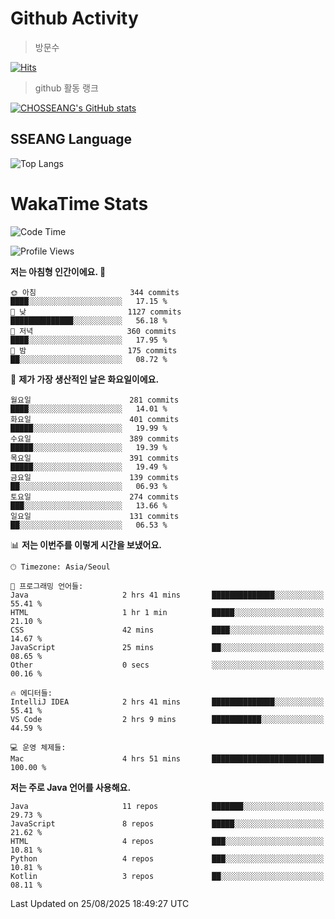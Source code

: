 <!--
**CHOSSEANG/CHOSSEANG** is a ✨ _special_ ✨ repository because its `README.md` (this file) appears on your GitHub profile.

Here are some ideas to get you started:

- 🔭 I’m currently working on ...
- 🌱 I’m currently learning ...
- 👯 I’m looking to collaborate on ...
- 🤔 I’m looking for help with ...
- 💬 Ask me about ...
- 📫 How to reach me: ...
- 😄 Pronouns: ...
- ⚡ Fun fact: ...
-->

# Github Activity
> 방문수

[![Hits](https://hits.seeyoufarm.com/api/count/incr/badge.svg?url=https%3A%2F%2Fgithub.com%2FCHOSSEANG&count_bg=%238AED3E&title_bg=%23495358&icon=electron.svg&icon_color=%23E7E7E7&title=CHOSSEANG&edge_flat=false)](https://hits.seeyoufarm.com)
> github 활동 랭크

[![CHOSSEANG's GitHub stats](https://github-readme-stats.vercel.app/api?username=CHOSSEANG)](https://github.com/CHOSSEANG/github-readme-stats)

## SSEANG Language
![Top Langs](https://github-readme-stats.vercel.app/api/top-langs/?username=CHOSSEANG&layout=compact)

# WakaTime Stats

<!--START_SECTION:waka-->
![Code Time](http://img.shields.io/badge/Code%20Time-807%20hrs%2058%20mins-blue)

![Profile Views](http://img.shields.io/badge/Profile%20Views-0-blue)

**저는 아침형 인간이에요. 🐤** 

```text
🌞 아침                     344 commits         ████░░░░░░░░░░░░░░░░░░░░░   17.15 % 
🌆 낮　                     1127 commits        ██████████████░░░░░░░░░░░   56.18 % 
🌃 저녁                     360 commits         ████░░░░░░░░░░░░░░░░░░░░░   17.95 % 
🌙 밤　                     175 commits         ██░░░░░░░░░░░░░░░░░░░░░░░   08.72 % 
```
📅 **제가 가장 생산적인 날은 화요일이에요.** 

```text
월요일                      281 commits         ████░░░░░░░░░░░░░░░░░░░░░   14.01 % 
화요일                      401 commits         █████░░░░░░░░░░░░░░░░░░░░   19.99 % 
수요일                      389 commits         █████░░░░░░░░░░░░░░░░░░░░   19.39 % 
목요일                      391 commits         █████░░░░░░░░░░░░░░░░░░░░   19.49 % 
금요일                      139 commits         ██░░░░░░░░░░░░░░░░░░░░░░░   06.93 % 
토요일                      274 commits         ███░░░░░░░░░░░░░░░░░░░░░░   13.66 % 
일요일                      131 commits         ██░░░░░░░░░░░░░░░░░░░░░░░   06.53 % 
```


📊 **저는 이번주를 이렇게 시간을 보냈어요.** 

```text
🕑︎ Timezone: Asia/Seoul

💬 프로그래밍 언어들: 
Java                     2 hrs 41 mins       ██████████████░░░░░░░░░░░   55.41 % 
HTML                     1 hr 1 min          █████░░░░░░░░░░░░░░░░░░░░   21.10 % 
CSS                      42 mins             ████░░░░░░░░░░░░░░░░░░░░░   14.67 % 
JavaScript               25 mins             ██░░░░░░░░░░░░░░░░░░░░░░░   08.65 % 
Other                    0 secs              ░░░░░░░░░░░░░░░░░░░░░░░░░   00.16 % 

🔥 에디터들: 
IntelliJ IDEA            2 hrs 41 mins       ██████████████░░░░░░░░░░░   55.41 % 
VS Code                  2 hrs 9 mins        ███████████░░░░░░░░░░░░░░   44.59 % 

💻 운영 체제들: 
Mac                      4 hrs 51 mins       █████████████████████████   100.00 % 
```

**저는 주로 Java 언어를 사용해요.** 

```text
Java                     11 repos            ███████░░░░░░░░░░░░░░░░░░   29.73 % 
JavaScript               8 repos             █████░░░░░░░░░░░░░░░░░░░░   21.62 % 
HTML                     4 repos             ███░░░░░░░░░░░░░░░░░░░░░░   10.81 % 
Python                   4 repos             ███░░░░░░░░░░░░░░░░░░░░░░   10.81 % 
Kotlin                   3 repos             ██░░░░░░░░░░░░░░░░░░░░░░░   08.11 % 
```




 Last Updated on 25/08/2025 18:49:27 UTC
<!--END_SECTION:waka-->
